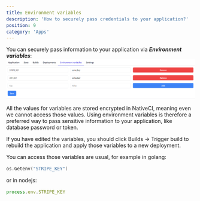 ```yaml
---
title: Environment variables
description: 'How to securely pass credentials to your application?'
position: 9
category: 'Apps'
---
```


You can securely pass information to your application via ***Environment variables***:
![Envs](/images/guides/envs.png)

<alert>
All the values for variables are stored encrypted in NativeCI, meaning even we cannot access those values. Using environment variables is therefore a preferred way to pass sensitive information to your application, like database password or token.
</alert>

If you have edited the variables, you should click Builds -> Trigger build to rebuild the application and apply those variables to a new deployment.

You can access those variables are usual, for example in golang:

```go
os.Getenv("STRIPE_KEY")
```

or in nodejs:
```js
process.env.STRIPE_KEY
```